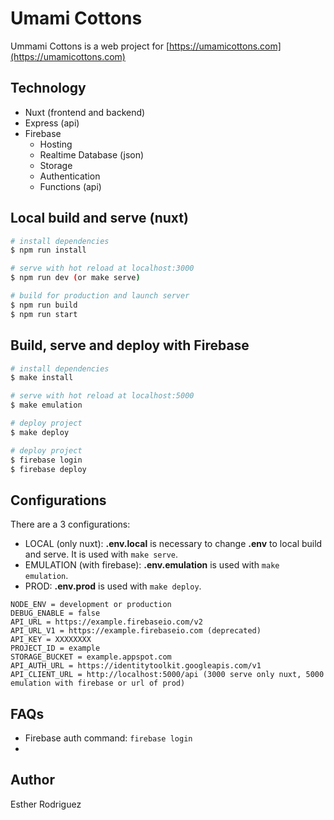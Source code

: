 # Umami Cottons

Ummami Cottons is a web project for [https://umamicottons.com](https://umamicottons.com)

## Technology

* Nuxt (frontend and backend)
* Express (api)
* Firebase
	* Hosting
	* Realtime Database (json)
	* Storage
	* Authentication
	* Functions (api)


## Local build and serve (nuxt)

``` bash
# install dependencies
$ npm run install

# serve with hot reload at localhost:3000
$ npm run dev (or make serve)

# build for production and launch server
$ npm run build
$ npm run start
```

## Build, serve and deploy with Firebase
``` bash
# install dependencies
$ make install

# serve with hot reload at localhost:5000
$ make emulation

# deploy project
$ make deploy

# deploy project
$ firebase login
$ firebase deploy
```

## Configurations

There are a 3 configurations:

* LOCAL (only nuxt): **.env.local** is necessary to change **.env** to local build and serve. It is used with ```make serve```.
* EMULATION (with firebase): **.env.emulation** is used with ```make emulation```.
* PROD: **.env.prod** is used with ```make deploy```.

```
NODE_ENV = development or production
DEBUG_ENABLE = false
API_URL = https://example.firebaseio.com/v2
API_URL_V1 = https://example.firebaseio.com (deprecated)
API_KEY = XXXXXXXX
PROJECT_ID = example
STORAGE_BUCKET = example.appspot.com
API_AUTH_URL = https://identitytoolkit.googleapis.com/v1
API_CLIENT_URL = http://localhost:5000/api (3000 serve only nuxt, 5000 emulation with firebase or url of prod)
```

## FAQs

*  Firebase auth command: ``` firebase login ```
*  

## Author

Esther Rodriguez 